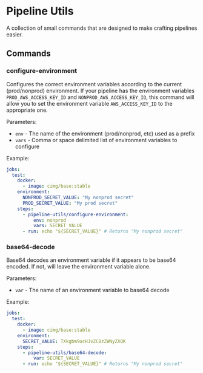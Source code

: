 # Pipeline Utils
A collection of small commands that are designed to make crafting pipelines
easier.

## Commands

### configure-environment
Configures the correct environment variables according to the current
(prod/nonprod) environment. If your pipeline has the environment variables
`PROD_AWS_ACCESS_KEY_ID` and `NONPROD_AWS_ACCESS_KEY_ID`, this command will
allow you to set the environment variable `AWS_ACCESS_KEY_ID` to the
appropriate one.

Parameters:
* `env` - The name of the environment (prod/nonprod, etc) used as a prefix
* `vars` - Comma or space delimited list of environment variables to configure

Example:
```yaml
jobs:
  test:
    docker:
      - image: cimg/base:stable
    environment:
      NONPROD_SECRET_VALUE: "My nonprod secret"
      PROD_SECRET_VALUE: "My prod secret"
    steps:
      - pipeline-utils/configure-environment:
          env: nonprod
          vars: SECRET_VALUE
      - run: echo "${SECRET_VALUE}" # Returns "My nonprod secret"
```

### base64-decode
Base64 decodes an environment variable if it appears to be base64 encoded. If
not, will leave the environment variable alone.

Parameters:
* `var` - The name of an environment variable to base64 decode

Example:
```yaml
jobs:
  test:
    docker:
      - image: cimg/base:stable
    environment:
      SECRET_VALUE: TXkgbm9ucHJvZCBzZWNyZXQK
    steps:
      - pipeline-utils/base64-decode:
          var: SECRET_VALUE
      - run: echo "${SECRET_VALUE}" # Returns "My nonprod secret"
```
